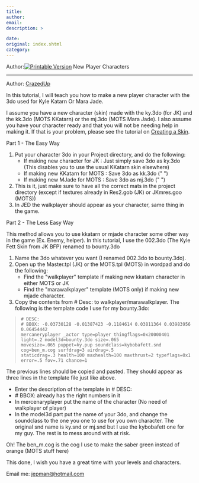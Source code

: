 ```yaml
---
title: 
author: 
email: 
description: >

date: 
original: index.shtml
category: 
---
```


Author:[![Printable Version](/images/printable.gif)](tutorial_print.shtml) New
Player Characters  

-----

Author: [CrazedUp](mailto:jepman@hotmail.com)  
  

In this tutorial, I will teach you how to make a new player character
with the 3do used for Kyle Katarn Or Mara Jade.

I assume you have a new character (skin) made with the ky.3do (for JK)
and the kk.3do (MOTS KKatarn) or the mj.3do (MOTS Mara Jade). I also
assume you have your character ready and that you will not be needing
help in making it. If that is your problem, please see the tutorial on
[Creating a Skin](/tutorials/skins/).

Part 1 - The Easy Way

1.  Put your character 3do in your Project directory, and do the
    following:
      - If making new character for JK : Just simply save 3do as ky.3do
        (This disables you to use the usual KKatarn skin elsewhere)
      - If making new KKatarn for MOTS : Save 3do as kk.3do (" ")
      - If making new MJade for MOTS : Save 3do as mj.3do (" ")
2.  This is it, just make sure to have all the correct mats in the
    project directory (except if textures already in Res2.gob (JK) or
    JKmres.goo (MOTS))
3.  In JED the walkplayer should appear as your character, same thing in
    the game.

Part 2 - The Less Easy Way

This method allows you to use kkatarn or mjade character some other way
in the game (Ex. Enemy, helper). In this tutorial, I use the 002.3do
(The Kyle Fett Skin from JK BFP) renamed to bounty.3do

1.  Name the 3do whatever you want (I renamed 002.3do to bounty.3do).
2.  Open up the Master.tpl (JK) or the MOTS.tpl (MOTS) in wordpad and do
    the following:
      - Find the "walkplayer" template if making new kkatarn character
        in either MOTS or JK
      - Find the "marawalkplayer" template (MOTS only) if making new
        mjade character.
3.  Copy the contents from \# Desc: to walkplayer/marawalkplayer. The
    following is the template code I use for my bounty.3do:

> 
> 
>     # DESC:
>     # BBOX: -0.03730128 -0.01387423 -0.1184614 0.03811364 0.03983956 0.06454442
>     mercaneryplayer _actor type=player thingflags=0x20000401 light=.2 model3d=bounty.3do size=.065
>     movesize=.065 puppet=ky.pup soundclass=kybobafett.snd cog=ben_m.cog surfdrag=3 airdrag=.5
>     staticdrag=.3 health=100 maxhealth=100 maxthrust=2 typeflags=0x1 error=.5 fov=.71 chance=1

The previous lines should be copied and pasted. They should appear as
three lines in the template file just like above.

  - Enter the description of the template in \# DESC:  
  - \# BBOX: already has the right numbers in it
  - In mercenaryplayer put the name of the character (No need of
    walkplayer of player)
  - In the model3d part put the name of your 3do, and change the
    soundclass to the one you one to use for you own character. The
    original snd name is ky.snd or mj.snd but I use the kybobafett one
    for my guy. The rest is to mess around with at risk.

Oh\! The ben\_m.cog is the cog I use to make the saber green instead of
orange (MOTS stuff here)

This done, I wish you have a great time with your levels and characters.

Email me: <jepman@hotmail.com>
